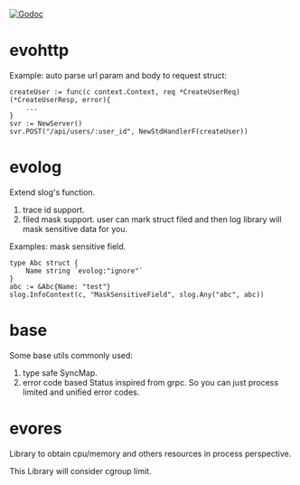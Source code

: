 [![Godoc](https://godoc.org/github.com/ethanvc/evo?status.svg)](https://godoc.org/github.com/ethanvc/evo)
# evohttp
Example: auto parse url param and body to request struct:
```golang
createUser := func(c context.Context, req *CreateUserReq)(*CreateUserResp, error){
	...
}
svr := NewServer()
svr.POST("/api/users/:user_id", NewStdHandlerF(createUser))
```

# evolog
Extend slog's function.
1. trace id support.
2. filed mask support. user can mark struct filed and then log library will mask sensitive data for you.

Examples: mask sensitive field.
```golang
type Abc struct {
    Name string `evolog:"ignore"`
}
abc := &Abc{Name: "test"}
slog.InfoContext(c, "MaskSensitiveField", slog.Any("abc", abc))
```

# base
Some base utils commonly used:
1. type safe SyncMap.
2. error code based Status inspired from grpc. So you can just process limited and unified error codes.

# evores
Library to obtain cpu/memory and others resources in process perspective.

This Library will consider cgroup limit.


